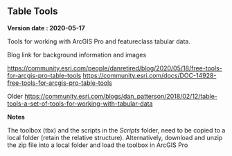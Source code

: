 **Table Tools**
----

**Version date : 2020-05-17**

Tools for working with ArcGIS Pro and featureclass tabular data.

Blog link for background information and images

https://community.esri.com/people/danretired/blog/2020/05/18/free-tools-for-arcgis-pro-table-tools
https://community.esri.com/docs/DOC-14928-free-tools-for-arcgis-pro-table-tools

Older
https://community.esri.com/blogs/dan_patterson/2018/02/12/table-tools-a-set-of-tools-for-working-with-tabular-data


**Notes**

The toolbox (tbx) and the scripts in the *Scripts* folder, need to be copied to a local folder (retain the relative structure).  Alternatively, download and unzip the zip file into a local folder and load the toolbox in ArcGIS Pro

